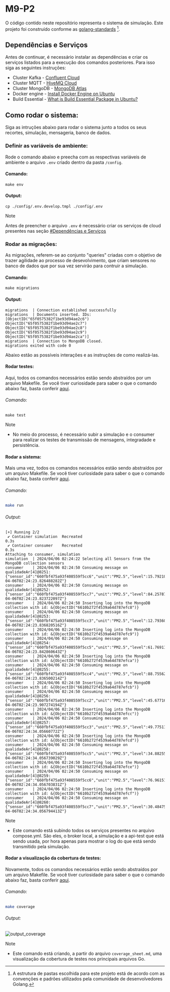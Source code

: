 # M9-P2

O código contido neste repositório representa o sistema de simulação. Este projeto foi construído conforme as [golang-standards](https://github.com/golang-standards/project-layout) [^1].

## Dependências e Serviços

Antes de continuar, é necessário instalar as dependências e criar os serviços listados para a execução dos comandos posteriores. Para isso siga as seguintes instruções:

- Cluster Kafka - [Confluent Cloud](https://docs.confluent.io/cloud/current/clusters/create-cluster.html#create-ak-clusters)
- Cluster MQTT - [HiveMQ Cloud](https://www.hivemq.com/article/step-by-step-guide-using-hivemq-cloud-starter-iot/)
- Cluster MongoDB - [MongoDB Atlas](https://www.mongodb.com/basics/clusters/mongodb-cluster-setup)
- Docker engine - [Install Docker Engine on Ubuntu](https://docs.docker.com/engine/install/ubuntu/)
- Build Essential - [What is Build Essential Package in Ubuntu?](https://itsfoss.com/build-essential-ubuntu/)

## Como rodar o sistema:
Siga as intruções abaixo para rodar o sistema junto a todos os seus recortes, simulação, mensageria, banco de dados.

### Definir as variáveis de ambiente:
Rode o comando abaixo e preecha com as respectivas variáveis de ambiente o arquivo `.env` criado dentro da pasta `/config`.

#### Comando:
```shell
make env
```

#### Output:
```shell
cp ./config/.env.develop.tmpl ./config/.env
```

> [!NOTE]
> Antes de preencher o arquivo `.env` é necessário criar os serviços de cloud presentes nas seção [#Dependências e Serviços]()

### Rodar as migrações:
As migrações, referem-se ao conjunto "queries" criadas com o objetivo de trazer agilidade ao processo de desevolvimento, que criam sensores no banco de dados que por sua vez servirão para contruir a simulação. 

#### Comando:
```shell
make migrations
```

#### Output:
```shell
migrations  | Connection established successfully
migrations  | Documents inserted. IDs: [ObjectID("65f0575382f1be93d94ae2c6") ObjectID("65f0575382f1be93d94ae2c7") ObjectID("65f0575382f1be93d94ae2c8") ObjectID("65f0575382f1be93d94ae2c9") ObjectID("65f0575382f1be93d94ae2ca")]
migrations  | Connection to MongoDB closed.
migrations exited with code 0
```

Abaixo estão as possíveis interações e as instruções de como realizá-las.

#### Rodar testes:

Aqui, todos os comandos necessários estão sendo abstraídos por um arquivo Makefile. Se você tiver curiosidade para saber o que o comando abaixo faz, basta conferir [aqui]().

###### Comando:

```shell
make test
```

> [!NOTE]
> - No meio do processo, é necessário subir a simulação e o consumer para realizar os testes de transmissão de mensagens, integradade e persistência.

#### Rodar a sistema:

Mais uma vez, todos os comandos necessários estão sendo abstraídos por um arquivo Makefile. Se você tiver curiosidade para saber o que o comando abaixo faz, basta conferir [aqui]().

###### Comando:

```bash
make run
```

###### Output:

```shell
[+] Running 2/2
 ✔ Container simulation  Recreated                                                                                     0.3s 
 ✔ Container consumer    Recreated                                                                                     0.3s 
Attaching to consumer, simulation
simulation  | 2024/04/06 02:24:22 Selecting all Sensors from the MongoDB collection sensors
consumer    | 2024/04/06 02:24:50 Consuming message on qualidadeAr[4]@8251: {"sensor_id":"660fbf475a93f408559f5cc6","unit":"PM2.5","level":15.792103948025987,"timestamp":"2024-04-06T02:24:23.826488282Z"}
consumer    | 2024/04/06 02:24:50 Consuming message on qualidadeAr[4]@8252: {"sensor_id":"660fbf475a93f408559f5cc7","unit":"PM2.5","level":84.25787106446776,"timestamp":"2024-04-06T02:24:23.823722097Z"}
consumer    | 2024/04/06 02:24:50 Inserting log into the MongoDB collection with id: &{ObjectID("6610b272f4539a64d787efc8")}
consumer    | 2024/04/06 02:24:50 Consuming message on qualidadeAr[4]@8253: {"sensor_id":"660fbf475a93f408559f5cc3","unit":"PM2.5","level":12.793603198400799,"timestamp":"2024-04-06T02:24:23.836820516Z"}
consumer    | 2024/04/06 02:24:50 Inserting log into the MongoDB collection with id: &{ObjectID("6610b272f4539a64d787efc9")}
consumer    | 2024/04/06 02:24:50 Consuming message on qualidadeAr[4]@8254: {"sensor_id":"660fbf475a93f408559f5cc5","unit":"PM2.5","level":61.76911544227887,"timestamp":"2024-04-06T02:24:23.842860643Z"}
consumer    | 2024/04/06 02:24:50 Inserting log into the MongoDB collection with id: &{ObjectID("6610b272f4539a64d787efca")}
consumer    | 2024/04/06 02:24:50 Consuming message on qualidadeAr[4]@8255: {"sensor_id":"660fbf475a93f408559f5cc4","unit":"PM2.5","level":88.75562218890555,"timestamp":"2024-04-06T02:24:23.836500214Z"}
consumer    | 2024/04/06 02:24:50 Inserting log into the MongoDB collection with id: &{ObjectID("6610b272f4539a64d787efcb")}
consumer    | 2024/04/06 02:24:50 Consuming message on qualidadeAr[4]@8256: {"sensor_id":"660fbf475a93f408559f5cc2","unit":"PM2.5","level":45.67716141929036,"timestamp":"2024-04-06T02:24:23.907274194Z"}
consumer    | 2024/04/06 02:24:50 Inserting log into the MongoDB collection with id: &{ObjectID("6610b272f4539a64d787efcc")}
consumer    | 2024/04/06 02:24:50 Consuming message on qualidadeAr[4]@8257: {"sensor_id":"660fbf475a93f408559f5cc3","unit":"PM2.5","level":49.77511244377811,"timestamp":"2024-04-06T02:24:34.05660772Z"}
consumer    | 2024/04/06 02:24:50 Inserting log into the MongoDB collection with id: &{ObjectID("6610b272f4539a64d787efcd")}
consumer    | 2024/04/06 02:24:50 Consuming message on qualidadeAr[4]@8258: {"sensor_id":"660fbf475a93f408559f5cc5","unit":"PM2.5","level":34.88255872063968,"timestamp":"2024-04-06T02:24:34.056739029Z"}
consumer    | 2024/04/06 02:24:50 Inserting log into the MongoDB collection with id: &{ObjectID("6610b272f4539a64d787efce")}
consumer    | 2024/04/06 02:24:50 Consuming message on qualidadeAr[4]@8259: {"sensor_id":"660fbf475a93f408559f5cc6","unit":"PM2.5","level":76.9615192403798,"timestamp":"2024-04-06T02:24:34.056703831Z"}
consumer    | 2024/04/06 02:24:50 Inserting log into the MongoDB collection with id: &{ObjectID("6610b272f4539a64d787efcf")}
consumer    | 2024/04/06 02:24:50 Consuming message on qualidadeAr[4]@8260: {"sensor_id":"660fbf475a93f408559f5cc7","unit":"PM2.5","level":30.484757621189406,"timestamp":"2024-04-06T02:24:34.056794413Z"} 
```

> [!NOTE]
>  - Este comando está subindo todos os serviços presentes no arquivo compose.yml. São eles, o broker local, a simulação e a api-test que está sendo usada, por hora apenas para mostrar o log do que está sendo transmitido pela simulação.

#### Rodar a visualização da cobertura de testes:

Novamente, todos os comandos necessários estão sendo abstraídos por um arquivo Makefile. Se você tiver curiosidade para saber o que o comando abaixo faz, basta conferir [aqui](https://github.com/Inteli-College/2024-T0002-EC09-G04/blob/main/backend/Makefile#L21).

###### Comando:

```bash
make coverage 
```

###### Output:
![output_coverage](https://github.com/henriquemarlon/p1-m9/assets/89201795/4128b513-10bd-4200-8e06-285da5701830)

> [!NOTE]
>  - Este comando está criando, a partir do arquivo `coverage_sheet.md`, uma visualização da cobertura de testes nos principais arquivos Go.

[^1]: A estrutura de pastas escolhida para este projeto está de acordo com as convenções e padrões utilizados pela comunidade de desenvolvedores Golang.
